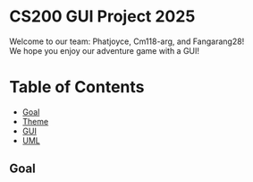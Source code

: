 # CS200 GUI Project 2025 
Welcome to our team: Phatjoyce, Cm118-arg, and Fangarang28!  
We hope you enjoy our adventure game with a GUI!

# Table of Contents
* [Goal](#Goal)
* [Theme](#theme)
* [GUI](#GUI)
* [UML](#UML)

## Goal




